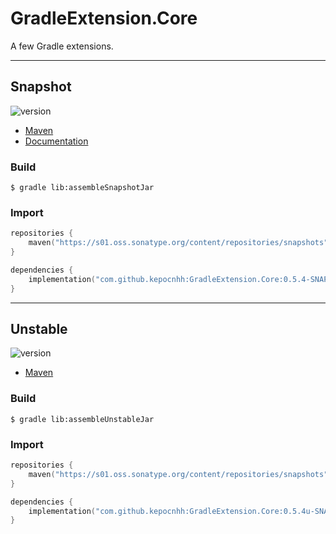 # GradleExtension.Core
A few Gradle extensions.

---

## Snapshot

![version](https://img.shields.io/static/v1?label=version&message=0.5.4-SNAPSHOT&labelColor=212121&color=2962ff&style=flat)

- [Maven](https://s01.oss.sonatype.org/content/repositories/snapshots/com/github/kepocnhh/GradleExtension.Core/0.5.4-SNAPSHOT)
- [Documentation](https://StanleyProjects.github.io/GradleExtension.Core/doc/0.5.4-SNAPSHOT)

### Build
```
$ gradle lib:assembleSnapshotJar
```

### Import
```kotlin
repositories {
    maven("https://s01.oss.sonatype.org/content/repositories/snapshots")
}

dependencies {
    implementation("com.github.kepocnhh:GradleExtension.Core:0.5.4-SNAPSHOT")
}
```

---

## Unstable

![version](https://img.shields.io/static/v1?label=version&message=0.5.4u-SNAPSHOT&labelColor=212121&color=2962ff&style=flat)

- [Maven](https://s01.oss.sonatype.org/content/repositories/snapshots/com/github/kepocnhh/GradleExtension.Core/0.5.4u-SNAPSHOT)

### Build
```
$ gradle lib:assembleUnstableJar
```

### Import
```kotlin
repositories {
    maven("https://s01.oss.sonatype.org/content/repositories/snapshots")
}

dependencies {
    implementation("com.github.kepocnhh:GradleExtension.Core:0.5.4u-SNAPSHOT")
}
```